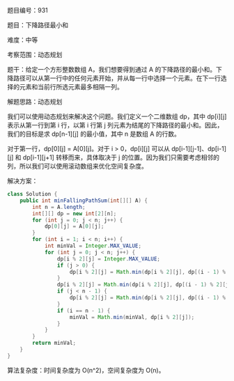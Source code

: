 题目编号：931

题目：下降路径最小和

难度：中等

考察范围：动态规划

题干：给定一个方形整数数组 A，我们想要得到通过 A 的下降路径的最小和。下降路径可以从第一行中的任何元素开始，并从每一行中选择一个元素。在下一行选择的元素和当前行所选元素最多相隔一列。

解题思路：动态规划

我们可以使用动态规划来解决这个问题。我们定义一个二维数组 dp，其中 dp[i][j] 表示从第一行到第 i 行，以第 i 行第 j 列元素为结尾的下降路径的最小和。因此，我们的目标是求 dp[n-1][j] 的最小值，其中 n 是数组 A 的行数。

对于第一行，dp[0][j] = A[0][j]。对于 i > 0，dp[i][j] 可以从 dp[i-1][j-1]、dp[i-1][j] 和 dp[i-1][j+1] 转移而来，具体取决于 j 的位置。因为我们只需要考虑相邻的列，所以我们可以使用滚动数组来优化空间复杂度。

解决方案：

```java
class Solution {
    public int minFallingPathSum(int[][] A) {
        int n = A.length;
        int[][] dp = new int[2][n];
        for (int j = 0; j < n; j++) {
            dp[0][j] = A[0][j];
        }
        for (int i = 1; i < n; i++) {
            int minVal = Integer.MAX_VALUE;
            for (int j = 0; j < n; j++) {
                dp[i % 2][j] = Integer.MAX_VALUE;
                if (j > 0) {
                    dp[i % 2][j] = Math.min(dp[i % 2][j], dp[(i - 1) % 2][j - 1] + A[i][j]);
                }
                dp[i % 2][j] = Math.min(dp[i % 2][j], dp[(i - 1) % 2][j] + A[i][j]);
                if (j < n - 1) {
                    dp[i % 2][j] = Math.min(dp[i % 2][j], dp[(i - 1) % 2][j + 1] + A[i][j]);
                }
                if (i == n - 1) {
                    minVal = Math.min(minVal, dp[i % 2][j]);
                }
            }
        }
        return minVal;
    }
}
```

算法复杂度：时间复杂度为 O(n^2)，空间复杂度为 O(n)。